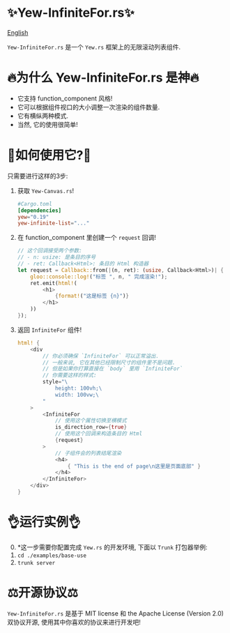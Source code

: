 # ✨Yew-InfiniteFor.rs✨

[English](./README.md)

`Yew-InfiniteFor.rs` 是一个 `Yew.rs` 框架上的无限滚动列表组件.

# 🔥为什么 Yew-InfiniteFor.rs 是神🔥

-   它支持 function_component 风格!
-   它可以根据组件视口的大小调整一次渲染的组件数量.
-   它有横纵两种模式.
-   当然, 它的使用很简单!

# 📑如何使用它?📑

只需要进行这样的3步:

1. 获取 `Yew-Canvas.rs`!

    ```toml
    #Cargo.toml
    [dependencies]
    yew="0.19"
    yew-infinite-list="..."
    ```

1. 在 function_component 里创建一个 `request` 回调!

    ```rust
    // 这个回调接受两个参数:
    // - n: usize: 是条目的序号
    // - ret: Callback<Html>: 条目的 Html 构造器
    let request = Callback::from(|(n, ret): (usize, Callback<Html>)| {
        gloo::console::log!("标签 ", n, " 完成渲染!");
        ret.emit(html!(
            <h1>
                {format!("这是标签 {n}")}
            </h1>
        ))
    });
    ```

1. 返回 `InfiniteFor` 组件!
    ```rust
    html! {
        <div
            // 你必须确保 `InfiniteFor` 可以正常溢出.
            // 一般来说, 它在其他已经限制尺寸的组件里不是问题.
            // 但是如果你打算直接在 `body` 里用 `InfiniteFor`
            // 你需要这样的样式:
            style="\
                height: 100vh;\
                width: 100vw;\
            "
        >
            <InfiniteFor
                // 使用这个属性切换至横模式
                is_direction_row={true}
                // 使用这个回调来构造条目的 Html
                {request}
            >
                // 子组件会的列表结尾渲染
                <h4>
                    { "This is the end of page\n这里是页面底部" }
                </h4>
            </InfiniteFor>
        </div>
    }
    ```

# 👌运行实例👌

0. *这一步需要你配置完成 `Yew.rs` 的开发环境, 下面以 `Trunk` 打包器举例:
1. `cd ./examples/base-use`
2. `trunk server`

# ⚖️开源协议⚖️

`Yew-InfiniteFor.rs` 是基于 MIT license 和 the Apache License (Version 2.0) 双协议开源, 使用其中你喜欢的协议来进行开发吧!
